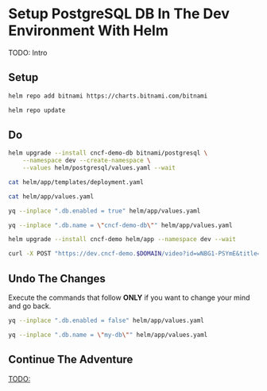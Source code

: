 # Setup PostgreSQL DB In The Dev Environment With Helm

TODO: Intro

## Setup

```bash
helm repo add bitnami https://charts.bitnami.com/bitnami

helm repo update
```

## Do

```bash
helm upgrade --install cncf-demo-db bitnami/postgresql \
    --namespace dev --create-namespace \
    --values helm/postgresql/values.yaml --wait

cat helm/app/templates/deployment.yaml

cat helm/app/values.yaml

yq --inplace ".db.enabled = true" helm/app/values.yaml

yq --inplace ".db.name = \"cncf-demo-db\"" helm/app/values.yaml

helm upgrade --install cncf-demo helm/app --namespace dev --wait

curl -X POST "https://dev.cncf-demo.$DOMAIN/video?id=wNBG1-PSYmE&title=Kubernetes%20Policies%20And%20Governance%20-%20Ask%20Me%20Anything%20With%20Jim%20Bugwadia"
```

## Undo The Changes

Execute the commands that follow **ONLY** if you want to change your mind and go back.

```bash
yq --inplace ".db.enabled = false" helm/app/values.yaml

yq --inplace ".db.name = \"my-db\"" helm/app/values.yaml
```

## Continue The Adventure

[TODO:](TODO:)